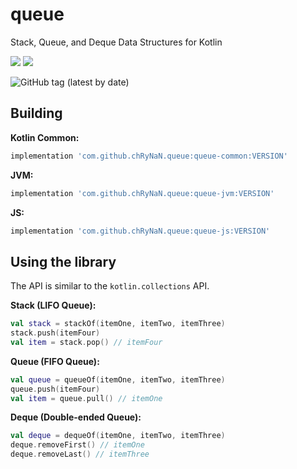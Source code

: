 # queue
Stack, Queue, and Deque Data Structures for Kotlin

![](https://github.com/chRyNaN/queue/workflows/Kotlin%20CI/badge.svg)
![](https://github.com/chRyNaN/queue/workflows/Tests/badge.svg)

![GitHub tag (latest by date)](https://img.shields.io/github/v/tag/chRyNaN/queue?style=flat-square)

## Building

**Kotlin Common:**
```groovy
implementation 'com.github.chRyNaN.queue:queue-common:VERSION'
```

**JVM:**
```groovy
implementation 'com.github.chRyNaN.queue:queue-jvm:VERSION'
```

**JS:**
```groovy
implementation 'com.github.chRyNaN.queue:queue-js:VERSION'
```

## Using the library

The API is similar to the `kotlin.collections` API.

**Stack (LIFO Queue):**
```kotlin
val stack = stackOf(itemOne, itemTwo, itemThree)
stack.push(itemFour)
val item = stack.pop() // itemFour
```

**Queue (FIFO Queue):**
```kotlin
val queue = queueOf(itemOne, itemTwo, itemThree)
queue.push(itemFour)
val item = queue.pull() // itemOne
```

**Deque (Double-ended Queue):**
```kotlin
val deque = dequeOf(itemOne, itemTwo, itemThree)
deque.removeFirst() // itemOne
deque.removeLast() // itemThree
```
